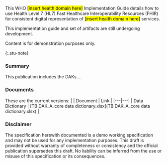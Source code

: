 This WHO <mark>[insert health domain here]</mark> Implementation Guide details how to use Health Level 7 (HL7) Fast Healthcare Interoperability Resources (FHIR) for consistent digital representation of <mark>[insert health domain here]</mark> services.

<div>
<p> This implementation guide and set of artifacts are still undergoing development. </p>
<p> Content is for demonstration purposes only. </p>
</div>{:.stu-note}


### Summary 
This publication includes the DAKs....



### Documents

These are the current versions:
| | Document | Link |
|---|---|
| Data Dictionary | [TB DAK_A_core data dictionary.xlsx](TB DAK_A_core data dictionary.xlsx) |



### Disclaimer
The specification herewith documented is a demo working specification and may not be used for any implementation purposes. This draft is provided without warranty of completeness or consistency and the official publication supersedes this draft. No liability can be inferred from the use or misuse of this specification or its consequences.
